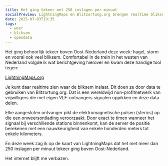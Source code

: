 ```yaml
---
title: Het ging tekeer met 250 inslagen per minuut
socialPreview: LightningMaps en Blitzortung.org brengen realtime blikseminslagen in kaart over de hele wereld.
date: 2025-07-03T19:35
tags: 
  - weer
  - bliksem
  - opendata
---
```


Het ging behoorlijk tekeer boven Oost-Nederland deze week: hagel, storm en vooral ook veel bliksem. Comfortabel in de trein in het westen van Nederland volgde ik wat berichtgeving hierover en kwam deze handige tool tegen:

[LightningMaps.org](https://www.lightningmaps.org/?lang=en#m=oss;t=3;s=0;o=0;b=;ts=0;y=52.2631;x=5.1279;z=10;d=7;dl=5;dc=0;)

Je kunt daar realtime zien waar de bliksem inslaat. Dit doen ze door data te gebruiken van Blitzortung.org. Dat is een wereldwijd non-profitnetwerk van vrijwilligers die met eigen VLF-ontvangers signalen oppikken en deze data delen.

Elke aangesloten ontvanger pikt de elektromagnetische pulsen (sferics) op die een onweersontlading veroorzaakt. Door exact te timen wanneer het signaal bij verschillende stations binnenkomt, kan de server de positie berekenen met een nauwkeurigheid van enkele honderden meters tot enkele kilometers.

En deze week zag ik op de kaart van LightningMaps dat het met meer dan 250 inslagen per minuut tekeer ging boven Oost-Nederland.

Het internet blijft me verbazen.
